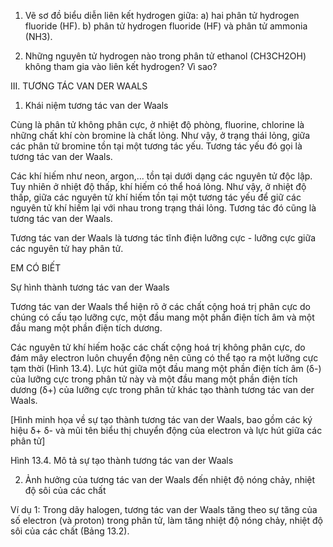 1. Vẽ sơ đồ biểu diễn liên kết hydrogen giữa:
   a) hai phân tử hydrogen fluoride (HF).
   b) phân tử hydrogen fluoride (HF) và phân tử ammonia (NH3).

2. Những nguyên tử hydrogen nào trong phân tử ethanol (CH3CH2OH) không tham gia vào liên kết hydrogen? Vì sao?

III. TƯƠNG TÁC VAN DER WAALS

1. Khái niệm tương tác van der Waals

Cùng là phân tử không phân cực, ở nhiệt độ phòng, fluorine, chlorine là những chất khí còn bromine là chất lỏng. Như vậy, ở trạng thái lỏng, giữa các phân tử bromine tồn tại một tương tác yếu. Tương tác yếu đó gọi là tương tác van der Waals.

Các khí hiếm như neon, argon,... tồn tại dưới dạng các nguyên tử độc lập. Tuy nhiên ở nhiệt độ thấp, khí hiếm có thể hoá lỏng. Như vậy, ở nhiệt độ thấp, giữa các nguyên tử khí hiếm tồn tại một tương tác yếu để giữ các nguyên tử khí hiếm lại với nhau trong trạng thái lỏng. Tương tác đó cũng là tương tác van der Waals.

Tương tác van der Waals là tương tác tĩnh điện lưỡng cực - lưỡng cực giữa các nguyên tử hay phân tử.

EM CÓ BIẾT

Sự hình thành tương tác van der Waals

Tương tác van der Waals thể hiện rõ ở các chất cộng hoá trị phân cực do chúng có cấu tạo lưỡng cực, một đầu mang một phần điện tích âm và một đầu mang một phần điện tích dương.

Các nguyên tử khí hiếm hoặc các chất cộng hoá trị không phân cực, do đám mây electron luôn chuyển động nên cũng có thể tạo ra một lưỡng cực tạm thời (Hình 13.4). Lực hút giữa một đầu mang một phần điện tích âm (δ-) của lưỡng cực trong phân tử này và một đầu mang một phần điện tích dương (δ+) của lưỡng cực trong phân tử khác tạo thành tương tác van der Waals.

[Hình minh họa về sự tạo thành tương tác van der Waals, bao gồm các ký hiệu δ+ δ- và mũi tên biểu thị chuyển động của electron và lực hút giữa các phân tử]

Hình 13.4. Mô tả sự tạo thành tương tác van der Waals

2. Ảnh hưởng của tương tác van der Waals đến nhiệt độ nóng chảy, nhiệt độ sôi của các chất

Ví dụ 1: Trong dãy halogen, tương tác van der Waals tăng theo sự tăng của số electron (và proton) trong phân tử, làm tăng nhiệt độ nóng chảy, nhiệt độ sôi của các chất (Bảng 13.2).